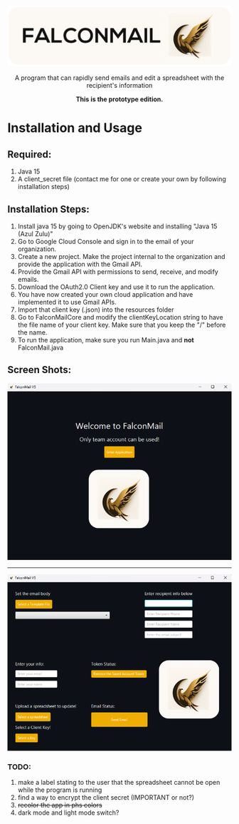 <div align="center">

![FalconMail Logo (2).png](src%2Fmain%2Fjava%2Fcom%2Fcompany%2Fother%2FFalconMail%20Logo%20%282%29.png)

A program that can rapidly send emails and edit a spreadsheet with the recipient's information

**This is the prototype edition.**
</div>

# Installation and Usage
## Required:
1) Java 15
2) A client_secret file (contact me for one or create your own by following installation steps)

## Installation Steps:
1) Install java 15 by going to OpenJDK's website and installing "Java 15 (Azul Zulu)"
2) Go to Google Cloud Console and sign in to the email of your organization.
3) Create a new project. Make the project internal to the organization and provide the application with the Gmail API.
4) Provide the Gmail API with permissions to send, receive, and modify emails.
5) Download the OAuth2.0 Client key and use it to run the application.
6) You have now created your own cloud application and have implemented it to use Gmail APIs. 
7) Import that client key (.json) into the resources folder
8) Go to FalconMailCore and modify the clientKeyLocation string to have the file name of your client key. Make sure that you keep the "/" before the name.
9) To run the application, make sure you run Main.java and **not** FalconMail.java

## Screen Shots:
![home.png](src%2Fmain%2Fjava%2Fcom%2Fcompany%2Fother%2Fhome.png)

---
![mainframe.png](src%2Fmain%2Fjava%2Fcom%2Fcompany%2Fother%2Fmainframe.png)

### TODO:
1) make a label stating to the user that the spreadsheet cannot be open while the program is running
2) find a way to encrypt the client secret (IMPORTANT or not?)
3) ~~recolor the app in phs colors~~
4) dark mode and light mode switch?